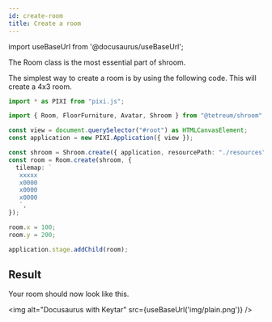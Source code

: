 ```yaml
---
id: create-room
title: Create a room
---
```


import useBaseUrl from '@docusaurus/useBaseUrl';

The Room class is the most essential part of shroom.

The simplest way to create a room is by using the following code.
This will create a 4x3 room.

```ts
import * as PIXI from "pixi.js";

import { Room, FloorFurniture, Avatar, Shroom } from "@tetreum/shroom";

const view = document.querySelector("#root") as HTMLCanvasElement;
const application = new PIXI.Application({ view });

const shroom = Shroom.create({ application, resourcePath: "./resources" });
const room = Room.create(shroom, {
  tilemap: `
   xxxxx
   x0000
   x0000
   x0000
   `,
});

room.x = 100;
room.y = 200;

application.stage.addChild(room);
```

## Result

Your room should now look like this.

<img alt="Docusaurus with Keytar" src={useBaseUrl('img/plain.png')} />
